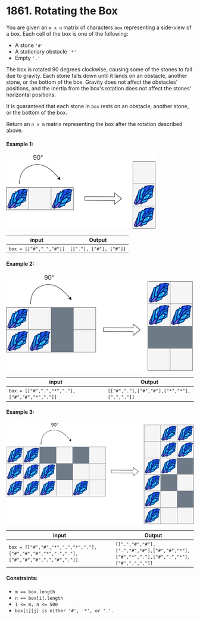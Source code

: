 # 1861. Rotating the Box

You are given an `m x n` matrix of characters `box` representing a side-view of a box. Each cell of the box is one of the following:
- A stone `'#'`
- A stationary obstacle `'*'`
- Empty `'.'`

The box is rotated 90 degrees clockwise, causing some of the stones to fall due to gravity. Each stone falls down until it lands on an obstacle, another stone, or the bottom of the box. Gravity does not affect the obstacles' positions, and the inertia from the box's rotation does not affect the stones' horizontal positions.

It is guaranteed that each stone in `box` rests on an obstacle, another stone, or the bottom of the box.

Return an `n x m` matrix representing the box after the rotation described above.

#### Example 1:

![Example 1](assets/image.png)

| input                   | Output                  |
|-------------------------|-------------------------|
| `box = [["#",".","#"]]` | `[["."], ["#"], ["#"]]` |

#### Example 2:

![Example 2](assets/image-1.png)

| input                                         | Output                                      |
|-----------------------------------------------|---------------------------------------------|
| `box = [["#",".","*","."],["#","#","*","."]]` | `[["#","."],["#","#"],["*","*"],[".","."]]` |

#### Example 3:

![Example 3](assets/image-2.png)

| input                                                                                   | Output                                                                                  |
|-----------------------------------------------------------------------------------------|-----------------------------------------------------------------------------------------|
| `box = [["#","#","*",".","*","."],["#","#","#","*",".","."],["#","#","#",".","#","."]]` | `[[".","#","#"],[".","#","#"],["#","#","*"],["#","*","."],["#",".","*"],["#",".","."]]` |

#### Constraints:

- `m == box.length`
- `n == box[i].length`
- `1 <= m, n <= 500`
- `box[i][j] is either '#', '*', or '.'.`
